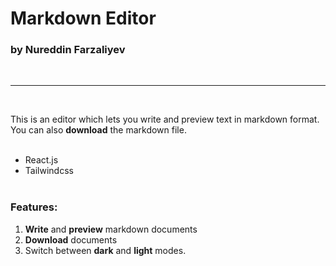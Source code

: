 # Markdown Editor
### by Nureddin Farzaliyev
<br> <hr> <br>

This is an editor which lets you write and preview text in markdown format. <br>
You can also **download** the markdown file. <br> <br>

- React.js
- Tailwindcss
<br> <br>

### Features:
1. **Write** and **preview** markdown documents
2. **Download** documents
3. Switch between **dark** and **light** modes.

<br>